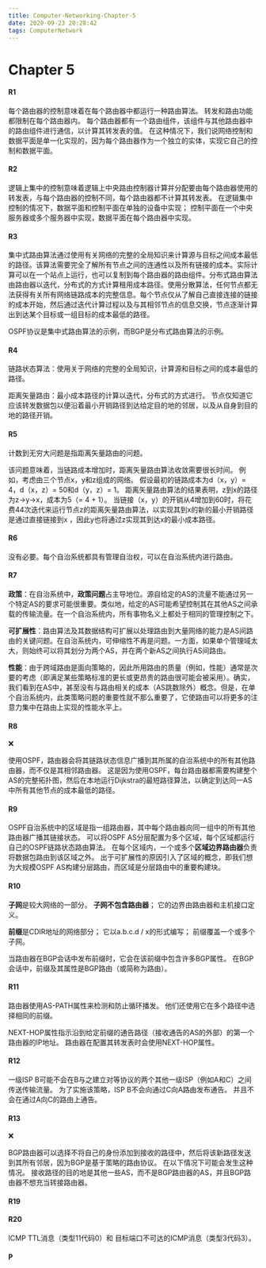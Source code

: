 ```yaml
---
title: Computer-Networking-Chapter-5
date: 2020-09-23 20:28:42
tags: ComputerNetwork
---
```


# Chapter 5

#### R1

每个路由器的控制意味着在每个路由器中都运行一种路由算法。 转发和路由功能都限制在每个路由器内。 每个路由器都有一个路由组件，该组件与其他路由器中的路由组件进行通信，以计算其转发表的值。 在这种情况下，我们说网络控制和数据平面是单一化实现的，因为每个路由器作为一个独立的实体，实现它自己的控制和数据平面。

#### R2

逻辑上集中的控制意味着逻辑上中央路由控制器计算并分配要由每个路由器使用的转发表，与每个路由器的控制不同，每个路由器都不计算其转发表。 在逻辑集中控制的情况下，数据平面和控制平面在单独的设备中实现； 控制平面在一个中央服务器或多个服务器中实现，数据平面在每个路由器中实现。

#### R3

集中式路由算法通过使用有关网络的完整的全局知识来计算源与目标之间成本最低的路径。该算法需要完全了解所有节点之间的连通性以及所有链接的成本。实际计算可以在一个站点上运行，也可以复制到每个路由器的路由组件。分布式路由算法由路由器以迭代，分布式的方式计算租用成本路径。使用分散算法，任何节点都无法获得有关所有网络链路成本的完整信息。每个节点仅从了解自己直接连接的链接的成本开始，然后通过迭代计算过程以及与其相邻节点的信息交换，节点逐渐计算出到达某个目标或一组目标的成本最低的路径。

OSPF协议是集中式路由算法的示例，而BGP是分布式路由算法的示例。

#### R4

链路状态算法：使用关于网络的完整的全局知识，计算源和目标之间的成本最低的路径。 

距离矢量路由：最小成本路径的计算以迭代，分布式的方式进行。 节点仅知道它应该转发数据包以便沿着最小开销路径到达给定目的地的邻居，以及从自身到目的地的路径开销。

#### R5

计数到无穷大问题是指距离矢量路由的问题。 

该问题意味着，当链路成本增加时，距离矢量路由算法收敛需要很长时间。 例如，考虑由三个节点x，y和z组成的网络。 假设最初的链路成本为d（x，y）= 4，d（x，z）= 50和d（y，z）= 1。 距离矢量路由算法的结果表明，z到x的路径为z→y→x，成本为5（= 4 + 1）。 当链接（x，y）的开销从4增加到60时，将花费44次迭代来运行节点z的距离矢量路由算法，以实现其到x的新的最小开销路径是通过直接链接到x ，因此y也将通过z实现其到达x的最小成本路径。

#### R6

没有必要。每个自治系统都具有管理自治权，可以在自治系统内进行路由。

#### R7

**政策**：在自治系统中，**政策问题**占主导地位。源自给定的AS的流量不能通过另一个特定AS的要求可能很重要。类似地，给定的AS可能希望控制其在其他AS之间承载的传输流量。在一个自治系统内，所有事物名义上都处于相同的管理控制之下。

**可扩展性**：路由算法及其数据结构可扩展以处理路由到大量网络的能力是AS间路由的关键问题。在自治系统内，可伸缩性不再是问题。一方面，如果单个管理域太大，则始终可以将其划分为两个AS，并在两个新AS之间执行AS间路由。

**性能**：由于跨域路由是面向策略的，因此所用路由的质量（例如，性能）通常是次要的考虑（即满足某些策略标准的更长或更昂贵的路由很可能会被采用）。确实，我们看到在AS中，甚至没有与路由相关的成本（AS跳数除外）概念。但是，在单个自治系统内，此类策略问题的重要性就不那么重要了，它使路由可以将更多的注意力集中在路由上实现的性能水平上。

#### R8

❌

使用OSPF，路由器会将其链路状态信息广播到其所属的自治系统中的所有其他路由器，而不仅是其相邻路由器。 这是因为使用OSPF，每台路由器都需要构建整个AS的完整拓扑图，然后在本地运行Dijkstra的最短路径算法，以确定到达同一AS中所有其他节点的成本最低的路径。

#### R9

OSPF自治系统中的区域是指一组路由器，其中每个路由器向同一组中的所有其他路由器广播其链接状态。 可以将OSPF AS分层配置为多个区域，每个区域都运行自己的OSPF链路状态路由算法。 在每个区域内，一个或多个**区域边界路由器**负责将数据包路由到该区域之外。 出于可扩展性的原因引入了区域的概念，即我们想为大规模OSPF AS构建分层路由，而区域是分层路由中的重要构建块。

#### R10

**子网**是较大网络的一部分。 **子网不包含路由器**； 它的边界由路由器和主机接口定义。 

**前缀**是CDIR地址的网络部分； 它以a.b.c.d / x的形式编写； 前缀覆盖一个或多个子网。 

当路由器在BGP会话中发布前缀时，它会在该前缀中包含许多BGP属性。 在BGP会话中，前缀及其属性是BGP路由（或简称为路由）。

#### R11

路由器使用AS-PATH属性来检测和防止循环播发。 他们还使用它在多个路径中选择相同的前缀。 

NEXT-HOP属性指示沿到给定前缀的通告路径（接收通告的AS的外部）的第一个路由器的IP地址。 路由器在配置其转发表时会使用NEXT-HOP属性。

#### R12

一级ISP B可能不会在B与之建立对等协议的两个其他一级ISP（例如A和C）之间传送传输流量。 为了实施该策略，ISP B不会向通过C向A路由发布通告。 并且不会在通过A向C的路由上通告。

#### R13

❌

BGP路由器可以选择不将自己的身份添加到接收的路径中，然后将该新路径发送到其所有邻居，因为BGP是基于策略的路由协议。 在以下情况下可能会发生这种情况。 接收路径的目的地是其他一些AS，而不是BGP路由器的AS，并且BGP路由器不想充当转接路由器。

#### R19

#### R20

ICMP TTL消息（类型11代码0）和 目标端口不可达的ICMP消息（类型3代码3）。

#### P

